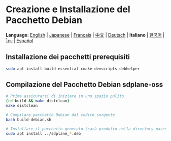 # Creazione e Installazione del Pacchetto Debian

**Language:** [English](../en/build-debian-package.md) | [Japanese](../ja/build-debian-package.md) | [Français](../fr/build-debian-package.md) | [中文](../zh/build-debian-package.md) | [Deutsch](../de/build-debian-package.md) | **Italiano** | [한국어](../ko/build-debian-package.md) | [ไทย](../th/build-debian-package.md) | [Español](../es/build-debian-package.md)

## Installazione dei pacchetti prerequisiti
```bash
sudo apt install build-essential cmake devscripts debhelper
```

## Compilazione del Pacchetto Debian sdplane-oss
```bash
# Prima assicurarsi di iniziare in uno spazio pulito
(cd build && make distclean)
make distclean

# Compilare pacchetto Debian dal codice sorgente
bash build-debian.sh

# Installare il pacchetto generato (sarà prodotto nella directory parent)
sudo apt install ../sdplane_*.deb
```